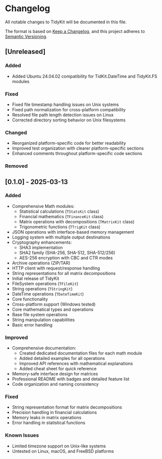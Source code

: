 # Changelog

All notable changes to TidyKit will be documented in this file.

The format is based on [Keep a Changelog](https://keepachangelog.com/en/1.1.0/),
and this project adheres to [Semantic Versioning](https://semver.org/spec/v2.0.0.html).

## [Unreleased]

### Added
- Added Ubuntu 24.04.02 compatibility for TidKit.DateTime and TidyKit.FS modules

### Fixed
- Fixed file timestamp handling issues on Unix systems
- Fixed path normalization for cross-platform compatibility
- Resolved file path length detection issues on Linux
- Corrected directory sorting behavior on Unix filesystems

### Changed
- Reorganized platform-specific code for better readability
- Improved test organization with clearer platform-specific sections 
- Enhanced comments throughout platform-specific code sections

### Removed

## [0.1.0] - 2025-03-13

### Added
- Comprehensive Math modules:
  - Statistical calculations (`TStatsKit` class)
  - Financial mathematics (`TFinanceKit` class)
  - Matrix operations with decompositions (`TMatrixKit` class)
  - Trigonometric functions (`TTrigKit` class)
- JSON operations with interface-based memory management
- Logging system with multiple output destinations
- Cryptography enhancements:
  - SHA3 implementation
  - SHA2 family (SHA-256, SHA-512, SHA-512/256)
  - AES-256 encryption with CBC and CTR modes
- Archive operations (ZIP/TAR)
- HTTP client with request/response handling
- String representations for all matrix decompositions
- Initial release of TidyKit
- FileSystem operations (`TFileKit`)
- String operations (`TStringKit`)
- DateTime operations (`TDateTimeKit`)
- Core functionality
- Cross-platform support (Windows tested)
- Core mathematical types and operations
- Base file system operations
- String manipulation capabilities
- Basic error handling

### Improved
- Comprehensive documentation:
  - Created dedicated documentation files for each math module
  - Added detailed examples for all operations
  - Improved API references with mathematical explanations
  - Added cheat sheet for quick reference
- Memory-safe interface design for matrices
- Professional README with badges and detailed feature list
- Code organization and naming consistency

### Fixed
- String representation format for matrix decompositions
- Precision handling in financial calculations
- Memory leaks in matrix operations
- Error handling in statistical functions

### Known Issues
- Limited timezone support on Unix-like systems
- Untested on Linux, macOS, and FreeBSD platforms 